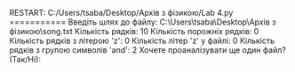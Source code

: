 
RESTART: C:/Users/tsaba/Desktop/Архів з фізикою/Lab 4.py ===========
Введіть шлях до файлу: C:\Users\tsaba\Desktop\Архів з фізикою\song.txt
Кількість рядків:  10
Кількість порожніх рядків:  0
Кількість рядків з літерою 'z':  0
Кількість літер 'z' у файлі:  0
Кількість рядків з групою символів 'and':  2
Хочете проаналізувати ще один файл? (Так/Ні): 